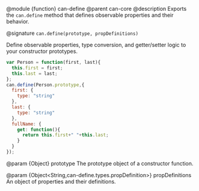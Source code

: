@module {function} can-define
@parent can-core
@description Exports the `can.define` method that defines observable properties
and their behavior.

@signature `can.define(prototype, propDefinitions)`

Define observable properties, type conversion, and getter/setter logic to your constructor prototypes.

```js
var Person = function(first, last){
  this.first = first;
  this.last = last;
};
can.define(Person.prototype,{
  first: {
    type: "string"
  },
  last: {
    type: "string"
  },
  fullName: {
    get: function(){
      return this.first+" "+this.last;
    }
  }
});
```

@param {Object} prototype The prototype object of a constructor function.

@param {Object<String,can-define.types.propDefinition>} propDefinitions An object of
properties and their definitions.
